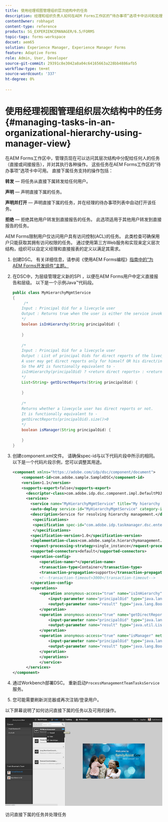 ```yaml
---
title: 使用经理视图管理组织层次结构中的任务
description: 经理和组织负责人如何在AEM Forms工作区的“待办事项”选项卡中访问和处理其直接报告和间接报告的任务。
contentOwner: robhagat
content-type: reference
products: SG_EXPERIENCEMANAGER/6.5/FORMS
topic-tags: forms-workspace
docset: aem65
solution: Experience Manager, Experience Manager Forms
feature: Adaptive Forms
role: Admin, User, Developer
source-git-commit: 29391c8e3042a8a04c64165663a228bb4886afb5
workflow-type: tm+mt
source-wordcount: '337'
ht-degree: 0%

---
```


# 使用经理视图管理组织层次结构中的任务{#managing-tasks-in-an-organizational-hierarchy-using-manager-view}

在AEM Forms工作区中，管理员现在可以访问其层次结构中分配给任何人的任务（直接或间接报告），并对其执行各种操作。 这些任务在AEM Forms工作区的“待办事项”选项卡中可用。 直接下属任务支持的操作包括：

**转发** — 将任务从直接下属转发给任何用户。

**声明** — 声明直接下属的任务。

**声明并打开** — 声明直接下属的任务，并在经理的待办事项列表中自动打开该任务。

**拒绝** — 拒绝其他用户转发到直接报告的任务。 此选项适用于其他用户转发到直接报告的任务。

AEM Forms限制用户仅访问用户具有访问控制(ACL)的任务。 此类检查可确保用户只能获取其拥有访问权限的任务。 通过使用第三方Web服务和实现来定义层次结构，组织可以自定义经理和直接报表的定义以满足其需求。

1. 创建DSC。 有关详细信息，请参阅《使用AEM Forms编程》[指南中的“为AEM Forms开发组件”主题。](https://www.adobe.com/go/learn_aemforms_programming_63)
1. 在DSC中，为层级管理定义新的SPI ，以便在AEM Forms用户中定义直接报告和层级。 以下是一个示例Java™代码段。

   ```java
   public class MyHierarchyMgmtService
   {
        /*
       Input : Principal Oid for a livecycle user
       Output : Returns true when the user is either the service invoker OR his direct/indirect report.
       */
       boolean isInHierarchy(String principalOid) {
   
       }
   
       /*
       Input : Principal Oid for a livecycle user
       Output : List of principal Oids for direct reports of the livecycle user
       A user may get direct reports only for himself OR his direct/indirect reports.
       So the API is functionally equivalent to -
       isInHierarchy(principalOid) ? <return direct reports> : <return empty list>
       */
       List<String> getDirectReports(String principalOid) {
   
       }
   
       /*
       Returns whether a livecycle user has direct reports or not.
       It is functionally equivalent to -
       getDirectReports(principalOid).size()>0
       */
       boolean isManager(String principalOid) {
   
       }
   }
   ```

1. 创建component.xml文件。 请确保spec-id与以下代码片段中所示的相同。 以下是一个代码片段示例，您可以调整其用途。

   ```xml
   <component xmlns="https://adobe.com/idp/dsc/component/document">
       <component-id>com.adobe.sample.SampleDSC</component-id>
       <version>1.1</version>
       <supports-export>false</supports-export>
         <descriptor-class>com.adobe.idp.dsc.component.impl.DefaultPOJODescriptorImpl</descriptor-class>
         <services>
           <service name="MyHierarchyMgmtService" title="My hierarchy management service" orchestrateable="false">
           <auto-deploy service-id="MyHierarchyMgmtService" category-id="Sample DSC" major-version="1" minor-version="0" />
           <description>Service for resolving hierarchy management.</description>
            <specifications>
            <specification spec-id="com.adobe.idp.taskmanager.dsc.enterprise.HierarchyManagementProvider"/>
            </specifications>
           <specification-version>1.0</specification-version>
           <implementation-class>com.adobe.sample.hierarchymanagement.MyHierarchyMgmtService</implementation-class>
           <request-processing-strategy>single_instance</request-processing-strategy>
           <supported-connectors>default</supported-connectors>
           <operation-config>
               <operation-name>*</operation-name>
               <transaction-type>Container</transaction-type>
               <transaction-propagation>supports</transaction-propagation>
               <!--transaction-timeout>3000</transaction-timeout-->
           </operation-config>
           <operations>
               <operation anonymous-access="true" name="isInHierarchy" method="isInHierarchy">
                   <input-parameter name="principalOid" type="java.lang.String" />
                   <output-parameter name="result" type="java.lang.Boolean"/>
               </operation>
               <operation anonymous-access="true" name="getDirectReports" method="getDirectReports">
                   <input-parameter name="principalOid" type="java.lang.String" />
                   <output-parameter name="result" type="java.util.List"/>
               </operation>
               <operation anonymous-access="true" name="isManager" method="isManager">
                   <input-parameter name="principalOid" type="java.lang.String" />
                   <output-parameter name="result" type="java.lang.Boolean"/>
               </operation>
               </operations>
               </service>
         </services>
   </component>
   ```

1. 通过Workbench部署DSC。 重新启动`ProcessManagementTeamTasksService`服务。
1. 您可能需要刷新浏览器或再次注销/登录用户。

以下屏幕说明了如何访问直接下属的任务以及可用的操作。

![cu_manager_view](assets/cu_manager_view.png)

访问直接下属的任务并处理任务
